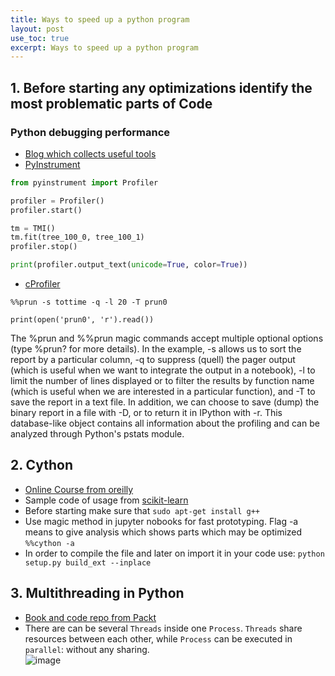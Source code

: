 ```yaml
---
title: Ways to speed up a python program
layout: post
use_toc: true
excerpt: Ways to speed up a python program
---
```

## 1. Before starting any optimizations identify the most problematic parts of Code 

### Python debugging performance 
- [Blog which collects useful tools](https://pythonspeed.com/articles/beyond-cprofile/)
- [PyInstrument](https://github.com/joerick/pyinstrument/) 
```python
from pyinstrument import Profiler

profiler = Profiler()
profiler.start()

tm = TMI()
tm.fit(tree_100_0, tree_100_1)
profiler.stop()

print(profiler.output_text(unicode=True, color=True))
```
- [cProfiler](https://ipython-books.github.io/42-profiling-your-code-easily-with-cprofile-and-ipython/)
```
%%prun -s tottime -q -l 20 -T prun0

print(open('prun0', 'r').read())
```
The %prun and %%prun magic commands accept multiple optional options (type %prun? for more details). 
In the example, 
-s allows us to sort the report by a particular column, -q to suppress (quell) the pager output (which is useful when we want to integrate the output in a notebook), 
-l to limit the number of lines displayed or to filter the results by function name (which is useful when we are interested in a particular function), 
and -T to save the report in a text file. In addition, we can choose to save (dump) 
the binary report in a file with -D, or to return it in IPython with -r. 
This database-like object contains all information about the profiling and can be analyzed through Python's pstats module.

## 2. Cython
- [Online Course from oreilly](https://learning.oreilly.com/videos/learning-cython/)
- Sample code of usage from [scikit-learn ](https://github.com/scikit-learn/scikit-learn/blob/master/sklearn/metrics/cluster/_expected_mutual_info_fast.pyx)
- Before starting make sure that `sudo apt-get install g++`
- Use magic method in jupyter nobooks for fast prototyping. Flag -a means to give analysis which shows parts which may be optimized `%%cython -a`
- In order to compile the file and later on import it in your code use: `python setup.py build_ext --inplace`

## 3. Multithreading in Python
- [Book and code repo from Packt](https://github.com/PacktPublishing/Mastering-Concurrency-in-Python)
- There are can be several `Threads` inside one `Process`. `Threads` share resources between each other, while `Process` can be executed in `parallel`: without any sharing.    
![image](https://user-images.githubusercontent.com/13698885/87418526-1b4c2300-c5d2-11ea-8b6b-8940428d4ff2.png)



